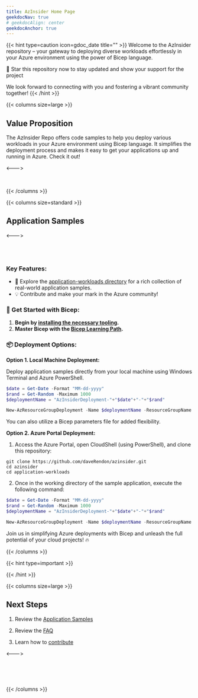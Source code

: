 ```yaml
---
title: AzInsider Home Page
geekdocNav: true
# geekdocAlign: center
geekdocAnchor: true
---
```


{{< hint type=caution icon=gdoc_date title="" >}}
Welcome to the AzInsider repository – your gateway to deploying diverse workloads effortlessly in your Azure environment using the power of Bicep language.

🌟 Star this repository now to stay updated and show your support for the project

We look forward to connecting with you and fostering a vibrant community together!
{{< /hint >}}


{{< columns size=large >}}

## Value Proposition

The AzInsider Repo offers code samples to help you deploy various workloads in your Azure environment using Bicep language. It simplifies the deployment process and makes it easy to get your applications up and running in Azure. Check it out!

<--->

<br>

{{< /columns >}}

{{< columns size=standard >}}
## Application Samples


<--->

<br>
<br>

### Key Features: ###

- 📂 Explore the [application-workloads directory](https://github.com/daveRendon/azinsider/tree/main/application-workloads) for a rich collection of real-world application samples.
- 💡 Contribute and make your mark in the Azure community!

### 🚀 Get Started with Bicep: ###

1. **Begin by [installing the necessary tooling](https://docs.microsoft.com/azure/azure-resource-manager/bicep/install?WT.mc_id=AZ-MVP-5000671).**
2. **Master Bicep with the [Bicep Learning Path](https://docs.microsoft.com/learn/paths/bicep-deploy?WT.mc_id=AZ-MVP-5000671).**

### 📦 Deployment Options: ###

**Option 1. Local Machine Deployment:**

Deploy application samples directly from your local machine using Windows Terminal and Azure PowerShell.

```powershell
$date = Get-Date -Format "MM-dd-yyyy"
$rand = Get-Random -Maximum 1000
$deploymentName = "AzInsiderDeployment-"+"$date"+"-"+"$rand"

New-AzResourceGroupDeployment -Name $deploymentName -ResourceGroupName azinsider_demo -TemplateFile .\main.bicep -TemplateParameterFile .\azuredeploy.parameters.json -c
```

You can also utilize a Bicep parameters file for added flexibility.

**Option 2. Azure Portal Deployment:**

1. Access the Azure Portal, open CloudShell (using PowerShell), and clone this repository:

```shell
git clone https://github.com/daveRendon/azinsider.git
cd azinsider
cd application-workloads
```

2. Once in the working directory of the sample application, execute the following command:

```powershell
$date = Get-Date -Format "MM-dd-yyyy"
$rand = Get-Random -Maximum 1000
$deploymentName = "AzInsiderDeployment-"+"$date"+"-"+"$rand"

New-AzResourceGroupDeployment -Name $deploymentName -ResourceGroupName azinsider_demo -TemplateFile .\main.bicep -TemplateParameterFile .\azuredeploy.parameters.json -c
```

Join us in simplifying Azure deployments with Bicep and unleash the full potential of your cloud projects! 🔥

{{< /columns >}}

{{< hint type=important >}}


{{< /hint >}}

{{< columns size=large >}}

## Next Steps

1. Review the [Application Samples](https://github.com/daveRendon/azinsider/tree/staging/application-workloads)

1. Review the [FAQ](https://github.azinsider.net/faq/)

1. Learn how to [contribute](https://github.azinsider.net/contributing/)

<--->

<br>
<br>
<br>

{{< /columns >}}
